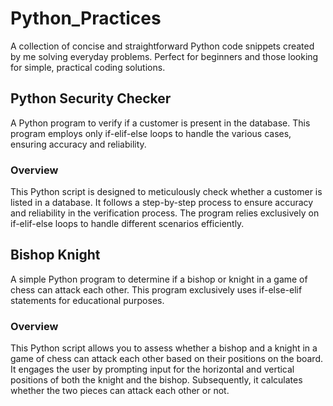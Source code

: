 # Python_Practices
 A collection of concise and straightforward Python code snippets created by me solving everyday problems. Perfect for beginners and those looking for simple, practical coding solutions.

## Python Security Checker

A Python program to verify if a customer is present in the database. This program employs only if-elif-else loops to handle the various cases, ensuring accuracy and reliability.

### Overview

This Python script is designed to meticulously check whether a customer is listed in a database. It follows a step-by-step process to ensure accuracy and reliability in the verification process. The program relies exclusively on if-elif-else loops to handle different scenarios efficiently.

## Bishop Knight

A simple Python program to determine if a bishop or knight in a game of chess can attack each other. This program exclusively uses if-else-elif statements for educational purposes.

### Overview

This Python script allows you to assess whether a bishop and a knight in a game of chess can attack each other based on their positions on the board. It engages the user by prompting input for the horizontal and vertical positions of both the knight and the bishop. Subsequently, it calculates whether the two pieces can attack each other or not.


